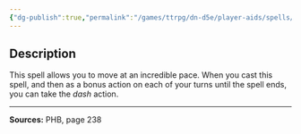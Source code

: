 ```yaml
---
{"dg-publish":true,"permalink":"/games/ttrpg/dn-d5e/player-aids/spells/level-1/expeditrous-retreat/","tags":["ttrpg/dnd/5e","verbal","somatic","concentration","spell"],"noteIcon":""}
---
```



## Description
This spell allows you to move at an incredible pace.
When you cast this spell, and then as a bonus action on each of your turns until the spell ends, you can take the *dash* action.

---

**Sources:** PHB, page 238
